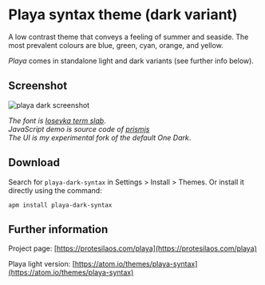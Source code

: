 # Playa syntax theme (dark variant)

A low contrast theme that conveys a feeling of summer and seaside. The most prevalent colours are blue, green, cyan, orange, and yellow.

*Playa* comes in standalone light and dark variants (see further info below).

## Screenshot

![playa dark screenshot](https://raw.githubusercontent.com/protesilaos/prot16/master/playa/img/playa_dark_sample.png)

*The font is [Iosevka term slab](https://github.com/be5invis/Iosevka)*.  
*JavaScript demo is source code of [prismjs](http://prismjs.com/)*  
*The UI is my experimental fork of the default One Dark*.

## Download

Search for `playa-dark-syntax` in Settings > Install > Themes. Or install it directly using the command:

```shell
apm install playa-dark-syntax
```

## Further information

Project page: [https://protesilaos.com/playa](https://protesilaos.com/playa)

Playa light version: [https://atom.io/themes/playa-syntax](https://atom.io/themes/playa-syntax)
